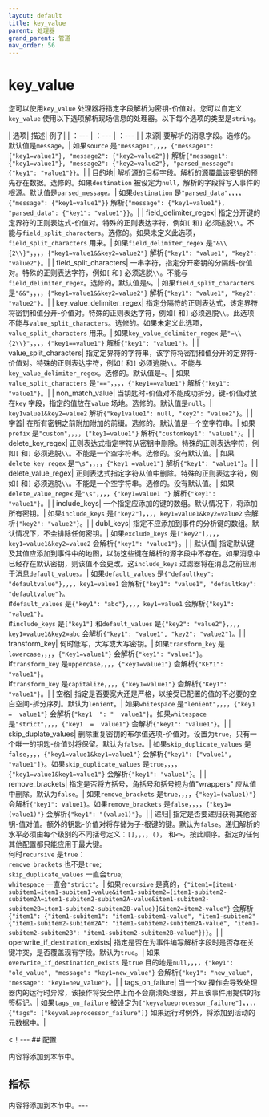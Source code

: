 ```yaml
---
layout: default
title: key_value
parent: 处理器
grand_parent: 管道
nav_order: 56
---
```


# key_value


您可以使用`key_value` 处理器将指定字段解析为密钥-价值对。您可以自定义`key_value` 使用以下选项解析现场信息的处理器。以下每个选项的类型是`string`。

| 选项| 描述| 例子|
| ：--- | ：--- | ：--- |
| 来源| 要解析的消息字段。选修的。默认值是`message`。| 如果`source` 是`"message1"`，，，，`{"message1": {"key1=value1"}, "message2": {"key2=value2"}}` 解析`{"message1": {"key1=value1"}, "message2": {"key2=value2"}, "parsed_message": {"key1": "value1"}}`。|
| 目的地| 解析源的目标字段。解析的源覆盖该密钥的预先存在数据。选修的。如果`destination` 被设定为`null`，解析的字段将写入事件的根源。默认值是`parsed_message`。| 如果`destination` 是`"parsed_data"`，，，，`{"message": {"key1=value1"}}` 解析`{"message": {"key1=value1"}, "parsed_data": {"key1": "value1"}}`。|
| field_delimiter_regex| 指定分开键的定界符的正则表达式-价值对。特殊的正则表达字符，例如`[` 和`]` 必须逃脱`\\`。不能与`field_split_characters`。选修的。如果未定义此选项，`field_split_characters` 用来。| 如果`field_delimiter_regex` 是`"&\\{2\\}"`，，，，`{"key1=value1&&key2=value2"}` 解析`{"key1": "value1", "key2": "value2"}`。|
| field_split_characters| 一串字符，指定分开密钥的分隔线-价值对。特殊的正则表达字符，例如`[` 和`]` 必须逃脱`\\`。不能与`field_delimiter_regex`。选修的。默认值是`&`。| 如果`field_split_characters` 是`"&&"`，，，，`{"key1=value1&&key2=value2"}` 解析`{"key1": "value1", "key2": "value2"}`。|
| key_value_delimiter_regex| 指定分隔符的正则表达式，该定界符将密钥和值分开-价值对。特殊的正则表达字符，例如`[` 和`]` 必须逃脱`\\`。此选项不能与`value_split_characters`。选修的。如果未定义此选项，`value_split_characters` 用来。| 如果`key_value_delimiter_regex` 是`"=\\{2\\}"`，，，，`{"key1==value1"}` 解析`{"key1": "value1"}`。|
| value_split_characters| 指定定界符的字符串，该字符将密钥和值分开的定界符-价值对。特殊的正则表达字符，例如`[` 和`]` 必须逃脱`\\`。不能与`key_value_delimiter_regex`。选修的。默认值是`=`。| 如果`value_split_characters` 是`"=="`，，，，`{"key1==value1"}` 解析`{"key1": "value1"}`。|
| non_match_value| 当钥匙时-价值对不能成功拆分，键-价值对放在`key` 字段，指定的值放在`value` 场地。选修的。默认值是`null`。| `key1value1&key2=value2` 解析`{"key1value1": null, "key2": "value2"}`。|
| 字首| 在所有密钥之前附加附加的前缀。选修的。默认值是一个空字符串。| 如果`prefix` 是`"custom"`，，，，`{"key1=value1"}` 解析`{"customkey1": "value1"}`。|
| delete_key_regex| 正则表达式指定字符从密钥中删除。特殊的正则表达字符，例如`[` 和`]` 必须逃脱`\\`。不能是一个空字符串。选修的。没有默认值。| 如果`delete_key_regex` 是`"\s"`，，，，`{"key1 =value1"}` 解析`{"key1": "value1"}`。|
| delete_value_regex| 正则表达式指定字符从值中删除。特殊的正则表达字符，例如`[` 和`]` 必须逃脱`\\`。不能是一个空字符串。选修的。没有默认值。| 如果`delete_value_regex` 是`"\s"`，，，，`{"key1=value1 "}` 解析`{"key1": "value1"}`。|
| include_keys| 一个指定应添加的键的数组。默认情况下，将添加所有密钥。| 如果`include_keys` 是`["key2"]`，，，，`key1=value1&key2=value2` 会解析`{"key2": "value2"}`。|
| dubl_keys| 指定不应添加到事件的分析键的数组。默认情况下，不会排除任何密钥。| 如果`exclude_keys` 是`["key2"]`，，，，`key1=value1&key2=value2` 会解析`{"key1": "value1"}`。|
| 默认值| 指定默认键及其值应添加到事件中的地图，以防这些键在解析的源字段中不存在。如果消息中已经存在默认密钥，则该值不会更改。这`include_keys` 过滤器将在消息之前应用于消息`default_values`。| 如果`default_values` 是`{"defaultkey": "defaultvalue"}`，，，，`key1=value1` 会解析`{"key1": "value1", "defaultkey": "defaultvalue"}`。<br /> if`default_values` 是`{"key1": "abc"}`，，，，`key1=value1` 会解析`{"key1": "value1"}`。<br /> if`include_keys` 是`["key1"]` 和`default_values` 是`{"key2": "value2"}`，，，，`key1=value1&key2=abc` 会解析`{"key1": "value1", "key2": "value2"}`。|
| transform_key| 何时低写，大写或大写密钥。| 如果`transform_key` 是`lowercase`，，，，`{"Key1=value1"}` 会解析`{"key1": "value1"}`。<br /> if`transform_key` 是`uppercase`，，，，`{"key1=value1"}` 会解析`{"KEY1": "value1"}`。<br /> if`transform_key` 是`capitalize`，，，，`{"key1=value1"}` 会解析`{"Key1": "value1"}`。|
| 空格| 指定是否要宽大还是严格，以接受已配置的值的不必要的空白空间-拆分序列。默认为`lenient`。| 如果`whitespace` 是`"lenient"`，，，，`{"key1  =  value1"}` 会解析`{"key1  ": "  value1"}`。如果`whitespace` 是`"strict"`，，，，`{"key1  =  value1"}` 会解析`{"key1": "value1"}`。|
| skip_duplate_values| 删除重复密钥的布尔值选项-价值对。设置为`true`，只有一个唯一的钥匙-价值对将保留。默认为`false`。| 如果`skip_duplicate_values` 是`false`，，，，`{"key1=value1&key1=value1"}` 会解析`{"key1": ["value1", "value1"]}`。如果`skip_duplicate_values` 是`true`，，，，`{"key1=value1&key1=value1"}` 会解析`{"key1": "value1"}`。|
| remove_brackets| 指定是否将方括号，角括号和括号视为值"wrappers" 应从值中删除。默认为`false`。| 如果`remove_brackets` 是`true`，，，，`{"key1=(value1)"}` 会解析`{"key1": value1}`。如果`remove_brackets` 是`false`，，，，`{"key1=(value1)"}` 会解析`{"key1": "(value1)"}`。|
| 递归| 指定是否要递归获得其他密钥-值对值。额外的钥匙-价值对将存储为子-根键的键。默认为`false`。递归解析的水平必须由每个级别的不同括号定义：`[]`，，，，`()`， 和`<>`，按此顺序。指定的任何其他配置都只能应用于最大键。<br />何时`recursive` 是`true`：<br />`remove_brackets` 也不是`true`; <br />`skip_duplicate_values` 一直会`true`;<br />`whitespace` 一直会`"strict"`。| 如果`recursive` 是真的，`{"item1=[item1-subitem1=item1-subitem1-value&item1-subitem2=(item1-subitem2-subitem2A=item1-subitem2-subitem2A-value&item1-subitem2-subitem2B=item1-subitem2-subitem2B-value)]&item2=item2-value"}` 会解析`{"item1": {"item1-subitem1": "item1-subitem1-value", "item1-subitem2" {"item1-subitem2-subitem2A": "item1-subitem2-subitem2A-value", "item1-subitem2-subitem2B": "item1-subitem2-subitem2B-value"}}}`。|
| operwrite_if_destination_exists| 指定是否在为事件编写解析字段时是否存在关键冲突，是否覆盖现有字段。默认为`true`。| 如果`overwrite_if_destination_exists` 是`true` 目的地是`null`，，，，`{"key1": "old_value", "message": "key1=new_value"}` 会解析`{"key1": "new_value", "message": "key1=new_value"}`。|
| tags_on_failure| 当一个`kv` 操作会导致处理器内的运行时异常，该操作将安全停止而不会崩溃处理器，并且该事件用提供的标签标记。| 如果`tags_on_failure` 被设定为`["keyvalueprocessor_failure"]`，，，，`{"tags": ["keyvalueprocessor_failure"]}` 如果运行时例外，将添加到活动的元数据中。|



<！--- ## 配置

内容将添加到本节中。

## 指标

内容将添加到本节中。---

